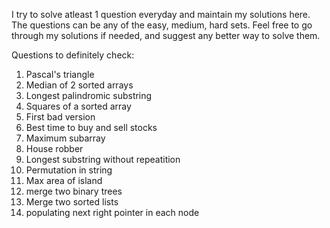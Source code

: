 I try to solve atleast 1 question everyday and maintain my solutions here. The questions can be any of the easy, medium, hard sets.
Feel free to go through my solutions if needed, and suggest any better way to solve them.

Questions to definitely check:
1. Pascal's triangle
2. Median of 2 sorted arrays
3. Longest palindromic substring
4. Squares of a sorted array
5. First bad version
6. Best time to buy and sell stocks
7. Maximum subarray
8. House robber
9. Longest substring without repeatition
10. Permutation in string
11. Max area of island
12. merge two binary trees
13. Merge two sorted lists
14. populating next right pointer in each node
